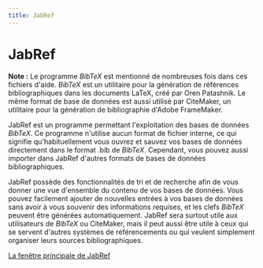 ```yaml
---
title: JabRef
---
```


# JabRef

**Note :** Le programme *BibTeX* est mentionné de nombreuses fois dans ces fichiers d'aide. *BibTeX* est un utilitaire pour la génération de références bibliographiques dans les documents LaTeX, créé par Oren Patashnik. Le même format de base de données est aussi utilisé par CiteMaker, un utilitaire pour la génération de bibliographie d'Adobe FrameMaker.

JabRef est un programme permettant l'exploitation des bases de données *BibTeX*. Ce programme n'utilise aucun format de fichier interne, ce qui signifie qu'habituellement vous ouvrez et sauvez vos bases de données directement dans le format .bib de *BibTeX*. Cependant, vous pouvez aussi importer dans JabRef d'autres formats de bases de données bibliographiques.

JabRef possède des fonctionnalités de tri et de recherche afin de vous donner une vue d'ensemble du contenu de vos bases de données. Vous pouvez facilement ajouter de nouvelles entrées à vos bases de données sans avoir à vous souvenir des informations requises, et les clefs *BibTeX* peuvent être générées automatiquement. JabRef sera surtout utile aux utilisateurs de *BibTeX* ou CiteMaker, mais il peut aussi être utile à ceux qui se servent d'autres systèmes de référencements ou qui veulent simplement organiser leurs sources bibliographiques.

[La fenêtre principale de JabRef](BaseFrameHelp)
